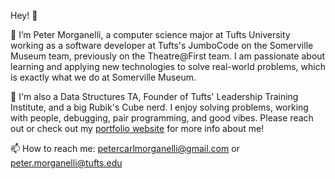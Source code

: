 Hey! 👋

📌 I’m Peter Morganelli, a computer science major at Tufts University working as a software developer at Tufts's JumboCode on the Somerville Museum team, previously on the Theatre@First team. I am passionate about learning and applying new technologies to solve real-world problems, which is exactly what we do at Somerville Museum.

📲 I'm also a Data Structures TA, Founder of Tufts' Leadership Training Institute, and a big Rubik's Cube nerd. I enjoy solving problems, working with people, debugging, pair programming, and good vibes. Please reach out or check out my [portfolio website](https://petermorganelli.vercel.app) for more info about me!

📫 How to reach me:
petercarlmorganelli@gmail.com
or
peter.morganelli@tufts.edu

<!---
pmorganelli/pmorganelli is a ✨ special ✨ repository because its `README.md` (this file) appears on your GitHub profile.
You can click the Preview link to take a look at your changes.
--->
